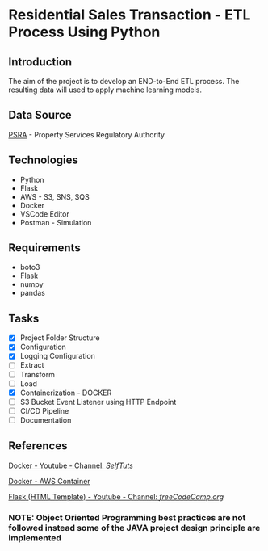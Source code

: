 # Residential Sales Transaction - ETL Process Using Python

## Introduction

The aim of the project is to develop an END-to-End ETL process. The resulting data will used to apply machine learning models.

## Data Source

[PSRA](https://www.propertypriceregister.ie/) - Property Services Regulatory Authority

## Technologies

- Python
- Flask
- AWS - S3, SNS, SQS
- Docker
- VSCode Editor
- Postman - Simulation

## Requirements

- boto3
- Flask
- numpy
- pandas

## Tasks

- [x] Project Folder Structure
- [x] Configuration
- [x] Logging Configuration
- [ ] Extract
- [ ] Transform
- [ ] Load
- [x] Containerization - DOCKER
- [ ] S3 Bucket Event Listener using HTTP Endpoint
- [ ] CI/CD Pipeline
- [ ] Documentation

## References

[Docker - Youtube - Channel: *SelfTuts*](https://www.youtube.com/watch?v=prlixoDIfrc&ab_channel=SelfTuts)

[Docker - AWS Container](https://medium.com/@niklongstone/how-to-build-an-aws-lambda-function-with-python-3-7-the-right-way-21888e2edbe8)

[Flask (HTML Template) - Youtube - Channel: *freeCodeCamp.org*](https://www.youtube.com/watch?v=Z1RJmh_OqeA&ab_channel=freeCodeCamp.org)

### NOTE: Object Oriented Programming best practices are not followed instead some of the JAVA project design principle are implemented
